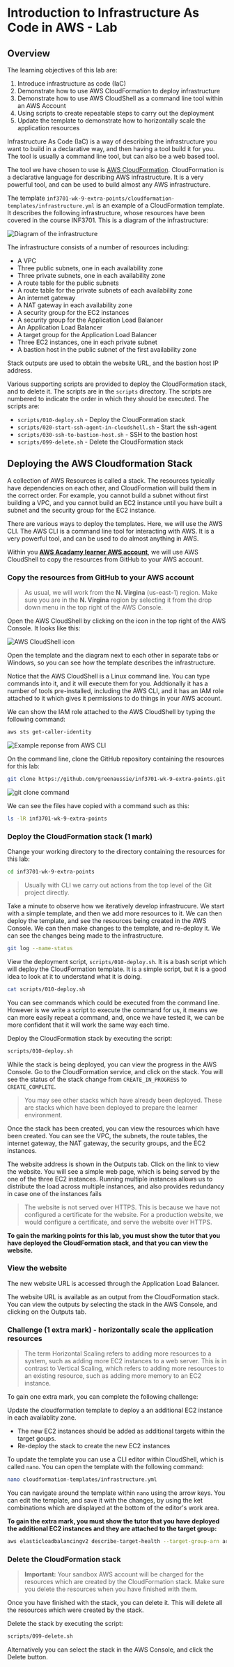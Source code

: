 # Introduction to Infrastructure As Code in AWS - Lab

## Overview

The learning objectives of this lab are:

1. Introduce infrastructure as code (IaC)
2. Demonstrate how to use AWS CloudFormation to deploy infrastructure
3. Demonstrate how to use AWS CloudShell as a command line tool within an AWS Account
4. Using scripts to create repeatable steps to carry out the deployment
5. Update the template to demonstrate how to horizontally scale the application resources

Infrastructure As Code (IaC) is a way of describing the infrastructure you want to build in a declarative way, and then having a tool build it for you. The tool is usually a command line tool, but can also be a web based tool.

The tool we have chosen to use is [AWS CloudFormation](https://aws.amazon.com/cloudformation/). CloudFormation is a declarative language for describing AWS infrastructure. It is a very powerful tool, and can be used to build almost any AWS infrastructure.

The template `inf3701-wk-9-extra-points/cloudformation-templates/infrastructure.yml` is an example of a CloudFormation template. It describes the following infrastructure, whose resources have been covered in the course INF3701. This is a diagram of the infrastructure:

![Diagram of the infrastructure](inf3701-wk-9-extra-points.png)

The infrastructure consists of a number of resources including:

- A VPC
- Three public subnets, one in each availability zone
- Three private subnets, one in each availability zone
- A route table for the public subnets
- A route table for the private subnets of each availability zone
- An internet gateway
- A NAT gateway in each availability zone
- A security group for the EC2 instances
- A security group for the Application Load Balancer
- An Application Load Balancer
- A target group for the Application Load Balancer
- Three EC2 instances, one in each private subnet
- A bastion host in the public subnet of the first availability zone

Stack outputs are used to obtain the website URL, and the bastion host IP address.

Various supporting scripts are provided to deploy the CloudFormation stack, and to delete it. The scripts are in the `scripts` directory. The scripts are numbered to indicate the order in which they should be executed. The scripts are:

- `scripts/010-deploy.sh` - Deploy the CloudFormation stack
- `scripts/020-start-ssh-agent-in-cloudshell.sh` - Start the ssh-agent
- `scripts/030-ssh-to-bastion-host.sh` - SSH to the bastion host
- `scripts/099-delete.sh` - Delete the CloudFormation stack

## Deploying the AWS Cloudformation Stack

A collection of AWS Resources is called a stack. The resources typically have dependencies on each other, and CloudFormation will build them in the correct order. For example, you cannot build a subnet without first building a VPC, and you cannot build an EC2 instance until you have built a subnet and the security group for the EC2 instance.

There are various ways to deploy the templates. Here, we will use the AWS CLI. The AWS CLI is a command line tool for interacting with AWS. It is a very powerful tool, and can be used to do almost anything in AWS.

Within you **[AWS Acadamy learner AWS account](https://www.awsacademy.com/)**, we will use AWS CloudShell to copy the resources from GitHub to your AWS account.

### Copy the resources from GitHub to your AWS account

> As usual, we will work from the **N. Virgina** (us-east-1) region. Make sure you are in the **N. Virgina** region by selecting it from the drop down menu in the top right of the AWS Console.

Open the AWS CloudShell by clicking on the icon in the top right of the AWS Console. It looks like this:

![AWS CloudShell icon](cloudshell-link-in-aws-console.png)

Open the template and the diagram next to each other in separate tabs or Windows, so you can see how the template describes the infrastructure.

Notice that the AWS CloudShell is a Linux command line. You can type commands into it, and it will execute them for you. Addtionally it has a number of tools pre-installed, including the AWS CLI, and it has an IAM role attached to it which gives it permissions to do things in your AWS account.

We can show the IAM role attached to the AWS CloudShell by typing the following command:

```bash
aws sts get-caller-identity
```

![Example reponse from AWS CLI](aws-sts-get-caller-identity.png)

On the command line, clone the GitHub repository containing the resources for this lab:

```bash
git clone https://github.com/greenaussie/inf3701-wk-9-extra-points.git
```

![git clone command](git-clone.png)

We can see the files have copied with a command such as this:

```bash
ls -lR inf3701-wk-9-extra-points
```

### Deploy the CloudFormation stack (1 mark)

Change your working directory to the directory containing the resources for this lab:

```bash
cd inf3701-wk-9-extra-points
```
> Usually with CLI we carry out actions from the top level of the Git project directly.

Take a minute to observe how we iteratively develop infrastrucure. We start with a simple template, and then we add more resources to it. We can then deploy the template, and see the resources being created in the AWS Console. We can then make changes to the template, and re-deploy it. We can see the changes being made to the infrastructure. 

```bash
git log --name-status
```

View the deployment script, `scripts/010-deploy.sh`. It is a bash script which will deploy the CloudFormation template. It is a simple script, but it is a good idea to look at it to understand what it is doing.

```bash
cat scripts/010-deploy.sh
```

You can see commands which could be executed from the command line. However is we write a script to execute the command for us, it means we can more easily repeat a command, and, once we have tested it, we can be more confident that it will work the same way each time.

Deploy the CloudFormation stack by executing the script:

```bash
scripts/010-deploy.sh
```

While the stack is being deployed, you can view the progress in the AWS Console. Go to the CloudFormation service, and click on the stack. You will see the status of the stack change from `CREATE_IN_PROGRESS` to `CREATE_COMPLETE`.

> You may see other stacks which have already been deployed. These are stacks which have been deployed to prepare the learner environment.

Once the stack has been created, you can view the resources which have been created. You can see the VPC, the subnets, the route tables, the internet gateway, the NAT gateway, the security groups, and the EC2 instances.

The website address is shown in the Outputs tab. Click on the link to view the website. You will see a simple web page, which is being served by the one of the three EC2 instances. Running multiple instances allows us to distribute the load across multiple instances, and also provides redundancy in case one of the instances fails

> The website is not served over HTTPS. This is because we have not configured a certificate for the website. For a production website, we would configure a certificate, and serve the website over HTTPS.

**To gain the marking points for this lab, you must show the tutor that you have deployed the CloudFormation stack, and that you can view the website.**


### View the website

The new website URL is accessed through the Application Load Balancer.

The website URL is available as an output from the CloudFormation stack. You can view the outputs by selecting the stack in the AWS Console, and clicking on the Outputs tab.


### Challenge (1 extra mark) - horizontally scale the application resources

> The term Horizontal Scaling refers to adding more resources to a system, such as adding more EC2 instances to a web server. This is in contrast to Vertical Scaling, which refers to adding more resources to an existing resource, such as adding more memory to an EC2 instance.

To gain one extra mark, you can complete the following challenge:

Update the cloudformation template to deploy a an additional EC2 instance in each availablity zone. 

- The new EC2 instances should be added as additional targets within the target goups.
- Re-deploy the stack to create the new EC2 instances

To update the template you can use a CLI editor within CloudShell, which is called `nano`. You can open the template with the following command:

```bash
nano cloudformation-templates/infrastructure.yml
```

You can navigate around the template within `nano` using the arrow keys. You can edit the template, and save it with the changes, by using the ket combinations which are displayed at the bottom of the editor's work area.


**To gain the extra mark, you must show the tutor that you have deployed the additional EC2 instances and they are attached to the target group:**

```bash
aws elasticloadbalancingv2 describe-target-health --target-group-arn arn:aws:elasticloadbalancing:ap-southeast-2:123456789012:targetgroup/INF3701-Web-TargetGroup/1234567890123456
```


### Delete the CloudFormation stack

> **Important:** Your sandbox AWS account will be charged for the resources which are created by the CloudFormation stack. Make sure you delete the resources when you have finished with them.

Once you have finished with the stack, you can delete it. This will delete all the resources which were created by the stack.

Delete the stack by executing the script:

```bash
scripts/099-delete.sh
```
Alternatively you can select the stack in the AWS Console, and click the Delete button.

